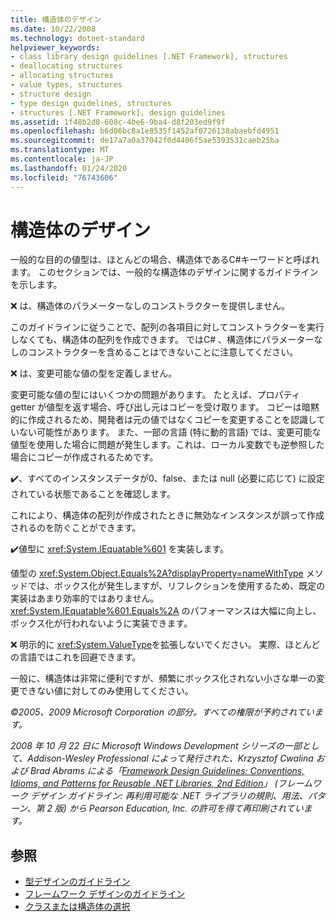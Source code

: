 ```yaml
---
title: 構造体のデザイン
ms.date: 10/22/2008
ms.technology: dotnet-standard
helpviewer_keywords:
- class library design guidelines [.NET Framework], structures
- deallocating structures
- allocating structures
- value types, structures
- structure design
- type design guidelines, structures
- structures [.NET Framework], design guidelines
ms.assetid: 1f48b2d8-608c-4be6-9ba4-d8f203ed9f9f
ms.openlocfilehash: b6d06bc8a1e8535f1452af0726138abaebfd4951
ms.sourcegitcommit: de17a7a0a37042f0d4406f5ae5393531caeb25ba
ms.translationtype: MT
ms.contentlocale: ja-JP
ms.lasthandoff: 01/24/2020
ms.locfileid: "76743606"
---
```

# <a name="struct-design"></a>構造体のデザイン
一般的な目的の値型は、ほとんどの場合、構造体であるC#キーワードと呼ばれます。 このセクションでは、一般的な構造体のデザインに関するガイドラインを示します。

 ❌ は、構造体のパラメーターなしのコンストラクターを提供しません。

 このガイドラインに従うことで、配列の各項目に対してコンストラクターを実行しなくても、構造体の配列を作成できます。 ではC# 、構造体にパラメーターなしのコンストラクターを含めることはできないことに注意してください。

 ❌ は、変更可能な値の型を定義しません。

 変更可能な値の型にはいくつかの問題があります。 たとえば、プロパティ getter が値型を返す場合、呼び出し元はコピーを受け取ります。 コピーは暗黙的に作成されるため、開発者は元の値ではなくコピーを変更することを認識していない可能性があります。 また、一部の言語 (特に動的言語) では、変更可能な値型を使用した場合に問題が発生します。これは、ローカル変数でも逆参照した場合にコピーが作成されるためです。

 ✔️、すべてのインスタンスデータが0、false、または null (必要に応じて) に設定されている状態であることを確認します。

 これにより、構造体の配列が作成されたときに無効なインスタンスが誤って作成されるのを防ぐことができます。

 ✔️値型に <xref:System.IEquatable%601> を実装します。

 値型の <xref:System.Object.Equals%2A?displayProperty=nameWithType> メソッドでは、ボックス化が発生しますが、リフレクションを使用するため、既定の実装はあまり効率的ではありません。 <xref:System.IEquatable%601.Equals%2A> のパフォーマンスは大幅に向上し、ボックス化が行われないように実装できます。

 ❌ 明示的に <xref:System.ValueType>を拡張しないでください。 実際、ほとんどの言語ではこれを回避できます。

 一般に、構造体は非常に便利ですが、頻繁にボックス化されない小さな単一の変更できない値に対してのみ使用してください。

 *©2005、2009 Microsoft Corporation の部分。すべての権限が予約されています。*

 *2008 年 10 月 22 日に Microsoft Windows Development シリーズの一部として、Addison-Wesley Professional によって発行された、Krzysztof Cwalina および Brad Abrams による「[Framework Design Guidelines: Conventions, Idioms, and Patterns for Reusable .NET Libraries, 2nd Edition](https://www.informit.com/store/framework-design-guidelines-conventions-idioms-and-9780321545619)」 (フレームワーク デザイン ガイドライン: 再利用可能な .NET ライブラリの規則、用法、パターン、第 2 版) から Pearson Education, Inc. の許可を得て再印刷されています。*

## <a name="see-also"></a>参照

- [型デザインのガイドライン](../../../docs/standard/design-guidelines/type.md)
- [フレームワーク デザインのガイドライン](../../../docs/standard/design-guidelines/index.md)
- [クラスまたは構造体の選択](../../../docs/standard/design-guidelines/choosing-between-class-and-struct.md)
